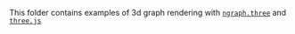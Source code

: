 This folder contains examples of 3d graph rendering with [`ngraph.three`](https://github.com/anvaka/ngraph.three) and [`three.js`](http://threejs.org/)
